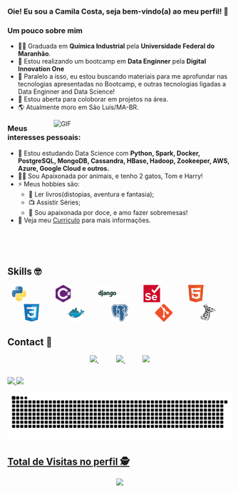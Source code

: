 ### Oie! Eu sou a Camila Costa, seja bem-vindo(a) ao meu perfil! 👋

### Um pouco sobre mim


- 👨‍🎓 Graduada em **Química Industrial** pela **Universidade Federal do Maranhão**.
- 🌱 Estou realizando um bootcamp em **Data Enginner** pela **Digital Innovation One**
- 📔 Paralelo a isso, eu estou buscando materiais para me aprofundar nas tecnologias apresentadas no Bootcamp, e outras tecnologias ligadas a Data Enginner and Data Science!
- 👯 Estou aberta para coloborar em projetos na área.
- 🌎 Atualmente moro em São Luís/MA-BR.


<img align="right" alt="GIF" src="https://octodex.github.com/images/labtocat.png" width="400px" />

### Meus interesses pessoais:


- 🎯 Estou estudando Data Science com **Python, Spark, Docker, PostgreSQL, MongoDB, Cassandra, HBase, Hadoop, Zookeeper, AWS, Azure, Google Cloud e outros.**
- 🐱‍🏍 Sou Apaixonada por animais, e tenho 2 gatos, Tom e Harry!
- ⚡ Meus hobbies são:
  - 📖 Ler livros(distopias, aventura e fantasia);
  - 📺 Assistir Séries;
  - 🧁 Sou apaixonada por doce, e amo fazer sobremesas!
- 📜 Veja meu <a href="https://drive.google.com/file/d/1KaS2LR08oaBBcpzj2JuDx9eYdbhxJrWS/view?usp=sharing" target="_blank">Curriculo</a> para mais informações.


</br>
</br>
</br>




## Skills :nerd_face:
<p align="center">
    <img height="40" src="https://github.com/devicons/devicon/blob/master/icons/python/python-original.svg">
    &nbsp;&nbsp;&nbsp;&nbsp;&nbsp;&nbsp;&nbsp;&nbsp;&nbsp;&nbsp;&nbsp;&nbsp;&nbsp;
    <img height="40" src="https://github.com/devicons/devicon/blob/master/icons/csharp/csharp-plain.svg">
    &nbsp;&nbsp;&nbsp;&nbsp;&nbsp;&nbsp;&nbsp;&nbsp;&nbsp;&nbsp;&nbsp;&nbsp;&nbsp;
    <img height="40" src="https://github.com/devicons/devicon/blob/master/icons/django/django-plain-wordmark.svg">
    &nbsp;&nbsp;&nbsp;&nbsp;&nbsp;&nbsp;&nbsp;&nbsp;&nbsp;&nbsp;&nbsp;&nbsp;&nbsp;
    <img height="40" src="https://github.com/devicons/devicon/blob/master/icons/selenium/selenium-original.svg">
    &nbsp;&nbsp;&nbsp;&nbsp;&nbsp;&nbsp;&nbsp;&nbsp;&nbsp;&nbsp;&nbsp;&nbsp;&nbsp;
    <img height="40" src="https://raw.githubusercontent.com/devicons/devicon/master/icons/html5/html5-original.svg">
    &nbsp;&nbsp;&nbsp;&nbsp;&nbsp;&nbsp;&nbsp;&nbsp;&nbsp;&nbsp;&nbsp;&nbsp;&nbsp;
    <img height="40" src="https://raw.githubusercontent.com/devicons/devicon/master/icons/css3/css3-original.svg">
    &nbsp;&nbsp;&nbsp;&nbsp;&nbsp;&nbsp;&nbsp;&nbsp;&nbsp;&nbsp;&nbsp;&nbsp;&nbsp;
    <img height="40" src="https://raw.githubusercontent.com/devicons/devicon/master/icons/docker/docker-original.svg">
    &nbsp;&nbsp;&nbsp;&nbsp;&nbsp;&nbsp;&nbsp;&nbsp;&nbsp;&nbsp;&nbsp;&nbsp;&nbsp;
    <img height="40" src="https://github.com/devicons/devicon/blob/master/icons/postgresql/postgresql-plain.svg">
     &nbsp;&nbsp;&nbsp;&nbsp;&nbsp;&nbsp;&nbsp;&nbsp;&nbsp;&nbsp;&nbsp;&nbsp;&nbsp;
    <img height="40" src="https://raw.githubusercontent.com/devicons/devicon/master/icons/git/git-original.svg">
    &nbsp;&nbsp;&nbsp;&nbsp;&nbsp;&nbsp;&nbsp;&nbsp;&nbsp;&nbsp;&nbsp;&nbsp;&nbsp;
    <img height="40" src="https://github.com/devicons/devicon/blob/master/icons/microsoftsqlserver/microsoftsqlserver-plain.svg" alt="spring" >
   
</p>

## Contact :iphone:

<p align="center">
    <a href="https://github.com/lilacostaro">
        <img  src="https://img.shields.io/badge/github-%23100000.svg?&style=for-the-badge&logo=github&logoColor=white&link=mailto:https://github.com/lilacostaro">
    </a>
    &nbsp;&nbsp;&nbsp;&nbsp;&nbsp;&nbsp;&nbsp;&nbsp;&nbsp;
    <a href="mailto:costa.camila.ro@gmail.com">
        <img src="https://img.shields.io/badge/gmail-D14836?&style=for-the-badge&logo=gmail&logoColor=white&link=mailto:costa.camila.ro@gmail.com">
    </a>
    &nbsp;&nbsp;&nbsp;&nbsp;&nbsp;&nbsp;&nbsp;&nbsp;&nbsp;
    <a href="https://www.linkedin.com/in/camilarodriguescosta">
        <img src="https://img.shields.io/badge/linkedin-%230077B5.svg?&style=for-the-badge&logo=linkedin&logoColor=white&link=mailto:https://www.linkedin.com/in/camilarodriguescosta/">
    </a>
</p>

## 
 <div>
  <a href="https://github.com/lilacostaro">
  <img height="180em" src="https://github-readme-stats.vercel.app/api?username=lilacostaro&show_icons=true&theme=dracula&include_all_commits=true&count_private=true"/>
  <img height="180em" src="https://github-readme-stats.vercel.app/api/top-langs/?username=lilacostaro&layout=compact&langs_count=7&theme=dracula"/>
</div>

 
  ![Snake animation](https://github.com/lilacostaro/lilacostaro/blob/output/github-contribution-grid-snake.svg)
 
</div>

<p align="center"> 

 ## Total de Visitas no perfil :detective: <br>
 <p align="center"> 
   <img alingn="center" src="https://profile-counter.glitch.me/lilacostaro/count.svg" />
 </p>

</p>

